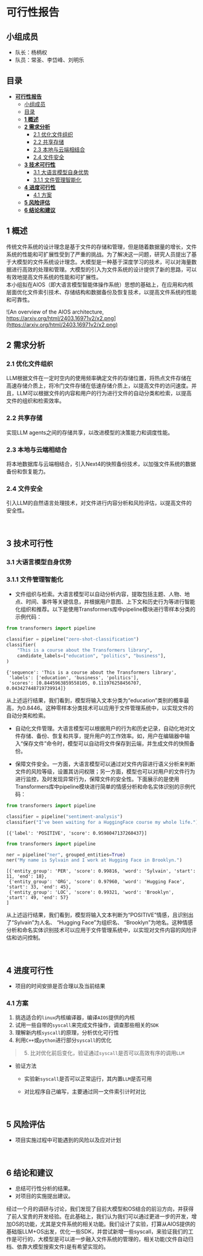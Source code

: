 # **可行性报告**

## 小组成员 
* 队长：杨柄权
* 队员：常圣、李岱峰、刘明乐

## 目录

- [**可行性报告**](#可行性报告)
  - [小组成员](#小组成员)
  - [目录](#目录)
  - [**1 概述**](#1-概述)
  - [**2 需求分析**](#2-需求分析)
    - [2.1 优化文件组织](#21-优化文件组织)
    - [2.2 共享存储](#22-共享存储)
    - [2.3 本地与云端相结合](#23-本地与云端相结合)
    - [2.4 文件安全](#24-文件安全)
  - [**3 技术可行性**](#3-技术可行性)
    - [3.1 大语言模型自身优势](#31-大语言模型自身优势)
    - [3.1.1 文件管理智能化](#311-文件管理智能化)
  - [**4 进度可行性**](#4-进度可行性)
    - [4.1 方案](#41-方案)
  - [**5 风险评估**](#5-风险评估)
  - [**6 结论和建议**](#6-结论和建议)

## **1 概述**

传统文件系统的设计理念是基于文件的存储和管理，但是随着数据量的增长，文件系统的性能和可扩展性受到了严重的挑战。为了解决这一问题，研究人员提出了基于大模型的文件系统设计理念。大模型是一种基于深度学习的技术，可以对海量数据进行高效的处理和管理。大模型的引入为文件系统的设计提供了新的思路，可以有效地提高文件系统的性能和可扩展性。
<br>
本小组拟在AIOS（即大语言模型智能体操作系统）思想的基础上，在应用和内核层面优化文件索引技术、存储结构和数据备份及恢复技术，以提高文件系统的性能和可靠性。
<br>

![An overview of the AIOS architecture, https://arxiv.org/html/2403.16971v2/x2.png](https://arxiv.org/html/2403.16971v2/x2.png)

## **2 需求分析**

### 2.1 优化文件组织

LLM根据文件在一定时空内的使用频率确定文件的存储位置，将热点文件存储在高速存储介质上，将冷门文件存储在低速存储介质上，以提高文件的访问速度。并且，LLM可以根据文件的内容和用户的行为进行文件的自动分类和检索，以提高文件的组织和检索效率。

### 2.2 共享存储

实现LLM agents之间的存储共享，以改进模型的决策能力和调度性能。

### 2.3 本地与云端相结合

将本地数据库与云端相结合，引入Next4的快照备份技术，以加强文件系统的数据备份和恢复能力。

### 2.4 文件安全

引入LLM的自然语言处理技术，对文件进行内容分析和风险评估，以提高文件的安全性。

<br>

## **3 技术可行性**

### 3.1 大语言模型自身优势

### 3.1.1 文件管理智能化

- 文件组织与检索。大语言模型可以自动分析内容，提取包括主题、人物、地点、时间、事件等关键信息，并根据用户意图、上下文和历史行为等进行智能化组织和推荐。以下是使用Transformers库中pipeline模块进行零样本分类的示例代码：

```python
from transformers import pipeline

classifier = pipeline("zero-shot-classification")
classifier(
    "This is a course about the Transformers library",
    candidate_labels=["education", "politics", "business"],
)
```

```
{'sequence': 'This is a course about the Transformers library',
 'labels': ['education', 'business', 'politics'],
 'scores': [0.8445963859558105, 0.111976258456707, 0.043427448719739914]}
```

从上述运行结果，我们看到，模型将输入文本分类为“education”类别的概率最高，为0.8446。这种零样本分类技术可以应用于文件管理系统中，以实现文件的自动分类和检索。

- 自动化文件管理。大语言模型可以根据用户的行为和历史记录，自动化地对文件存储、备份、恢复和共享，提升用户的工作效率。如，用户在编辑器中输入“保存文件”命令时，模型可以自动将文件保存到云端，并生成文件的快照备份。

- 保障文件安全。一方面，大语言模型可以通过对文件内容进行语义分析来判断文件的风险等级，设置其访问权限；另一方面，模型也可以对用户的文件行为进行监控，及时发现异常行为，保障文件的安全性。下面展示的是使用Transformers库中pipeline模块进行简单的情感分析和命名实体识别的示例代码：

```python
from transformers import pipeline

classifier = pipeline("sentiment-analysis")
classifier("I've been waiting for a HuggingFace course my whole life.")
```

```
[{'label': 'POSITIVE', 'score': 0.9598047137260437}]
```

```python
from transformers import pipeline

ner = pipeline("ner", grouped_entities=True)
ner("My name is Sylvain and I work at Hugging Face in Brooklyn.")
```

```
[{'entity_group': 'PER', 'score': 0.99816, 'word': 'Sylvain', 'start': 11, 'end': 18}, 
 {'entity_group': 'ORG', 'score': 0.97960, 'word': 'Hugging Face', 'start': 33, 'end': 45}, 
 {'entity_group': 'LOC', 'score': 0.99321, 'word': 'Brooklyn', 'start': 49, 'end': 57}
]
```

从上述运行结果，我们看到，模型将输入文本判断为“POSITIVE”情感，且识别出了“Sylvain”为人名、 “Hugging Face”为组织名、 “Brooklyn”为地名。这种情感分析和命名实体识别技术可以应用于文件管理系统中，以实现对文件内容的风险评估和访问控制。

<br>

## **4 进度可行性**

- 项目的时间安排是否合理以及当前结果
  
### 4.1 方案

1. 挑选适合的`linux`内核编译器，编译`AIOS`提供的内核
2. 试用一些自带的`syscall`来完成文件操作，调查那些相关的`SDK`
3. 理解新内核`syscall`的原理，分析优化可行性
4. 利用`C++`或`python`进行部分`syscall`的优化
>5. 比对优化前后变化，验证通过`syscall`是否可以高效有序的调用`LLM`

- 验证方法
  
  - 实验新`syscall`是否可以正常运行，其内置`LLM`是否可用
  
  - 对比程序自己编写，主要通过同一文件索引计时对比
  

<br>

## **5 风险评估**

- 项目实施过程中可能遇到的风险以及应对计划

<br>

## **6 结论和建议**

- 总结可行性分析的结果。
- 对项目的实施提出建议。

经过一个月的调研与讨论，我们发现了目前大模型和OS结合的前沿方向，并获得了前人宝贵的开发经验。在此基础上，我们认为我们可以通过更进一步的开发，增加OS的功能，尤其是文件系统的相关功能。我们设计了实验，打算从AIOS提供的基础版LLM+OS出发，优化一些SDK，并尝试新增一些syscall，来验证我们的工作是可行的，大模型是可以进一步融入文件系统的管理的，相关功能(文件自动归档、依靠大模型搜索文件)是有希望实现的。

<br>
